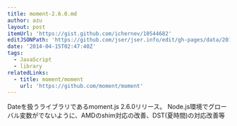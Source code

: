 ```yaml
---
title: moment-2.6.0.md
author: azu
layout: post
itemUrl: 'https://gist.github.com/ichernev/10544682'
editJSONPath: 'https://github.com/jser/jser.info/edit/gh-pages/data/2014/04/index.json'
date: '2014-04-15T02:47:40Z'
tags:
  - JavaScript
  - library
relatedLinks:
  - title: moment/moment
    url: 'https://github.com/moment/moment'
---
```

Dateを扱うライブラリであるmoment.js 2.6.0リリース。
Node.js環境でグローバル変数がでないように、AMDのshim対応の改善、DST(夏時間)の対応改善等
